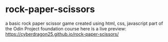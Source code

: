 # rock-paper-scissors

a basic rock paper scissor game created using html, css, javascript part of the Odin Project foundation course here is a live preview:
https://cyberdragon25.github.io/rock-paper-scissors/
